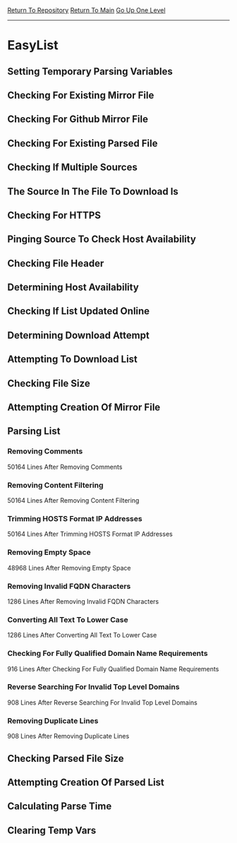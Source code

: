 [Return To Repository](https://github.com/deathbybandaid/piholeparser/)
[Return To Main](https://github.com/deathbybandaid/piholeparser/blob/master/RecentRunLogs/Mainlog.md)
[Go Up One Level](https://github.com/deathbybandaid/piholeparser/blob/master/RecentRunLogs/TopLevelScripts/30-Processing-External-Blacklists.md)
____________________________________
# EasyList
## Setting Temporary Parsing Variables
## Checking For Existing Mirror File
## Checking For Github Mirror File
## Checking For Existing Parsed File
## Checking If Multiple Sources
## The Source In The File To Download Is
## Checking For HTTPS
## Pinging Source To Check Host Availability
## Checking File Header
## Determining Host Availability
## Checking If List Updated Online
## Determining Download Attempt
## Attempting To Download List
## Checking File Size
## Attempting Creation Of Mirror File
## Parsing List
### Removing Comments
50164 Lines After Removing Comments
### Removing Content Filtering
50164 Lines After Removing Content Filtering
### Trimming HOSTS Format IP Addresses
50164 Lines After Trimming HOSTS Format IP Addresses
### Removing Empty Space
48968 Lines After Removing Empty Space
### Removing Invalid FQDN Characters
1286 Lines After Removing Invalid FQDN Characters
### Converting All Text To Lower Case
1286 Lines After Converting All Text To Lower Case
### Checking For Fully Qualified Domain Name Requirements
916 Lines After Checking For Fully Qualified Domain Name Requirements
### Reverse Searching For Invalid Top Level Domains
908 Lines After Reverse Searching For Invalid Top Level Domains
### Removing Duplicate Lines
908 Lines After Removing Duplicate Lines
## Checking Parsed File Size
## Attempting Creation Of Parsed List
## Calculating Parse Time
## Clearing Temp Vars
